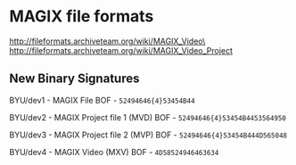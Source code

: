 # MAGIX file formats
http://fileformats.archiveteam.org/wiki/MAGIX_Video\
http://fileformats.archiveteam.org/wiki/MAGIX_Video_Project



## New Binary Signatures

BYU/dev1 - MAGIX File
BOF - ```52494646{4}53454B44```

BYU/dev2 - MAGIX Project file 1 (MVD)
BOF - ```52494646{4}53454B4453564950```

BYU/dev3 - MAGIX Project file 2 (MVP)
BOF - ```52494646{4}53454B444D565048```

BYU/dev4 - MAGIX Video (MXV)
BOF - ```4D58524946463634```



